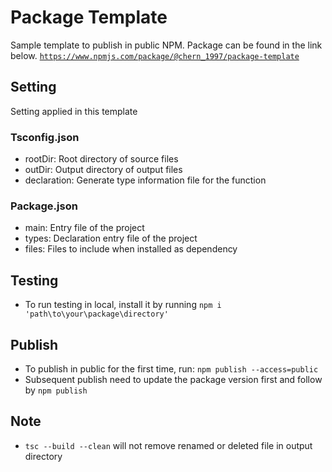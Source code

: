 # Package Template

Sample template to publish in public NPM. Package can be found in the link below.
[`https://www.npmjs.com/package/@chern_1997/package-template`](https://www.npmjs.com/package/@chern_1997/package-template)

## Setting

Setting applied in this template

### Tsconfig.json

- rootDir: Root directory of source files
- outDir: Output directory of output files
- declaration: Generate type information file for the function

### Package.json

- main: Entry file of the project
- types: Declaration entry file of the project
- files: Files to include when installed as dependency

## Testing

- To run testing in local, install it by running `npm i 'path\to\your\package\directory'`

## Publish

- To publish in public for the first time, run: `npm publish --access=public`
- Subsequent publish need to update the package version first and follow by `npm publish`

## Note

- `tsc --build --clean` will not remove renamed or deleted file in output directory
